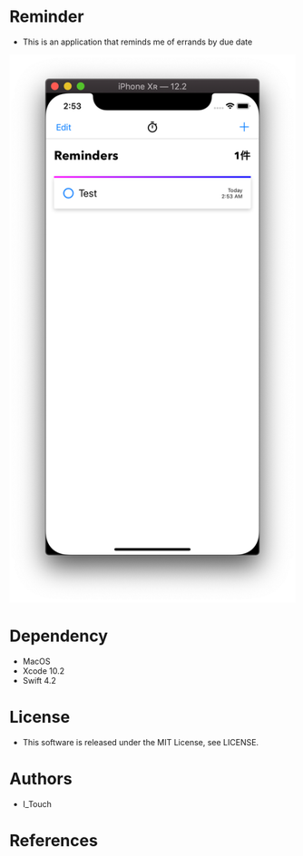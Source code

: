 # Reminder

* This is an application that reminds me of errands by due date

<img src="https://github.com/HT16A087/Images/blob/master/reminderView.png" width="">

# Dependency

* MacOS
* Xcode 10.2
* Swift 4.2

# License

* This software is released under the MIT License, see LICENSE.

# Authors

* I_Touch

# References
